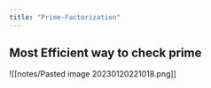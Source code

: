 ```yaml
---
title: "Prime-Factorization"
---
```


## Most Efficient way to check prime
![[notes/Pasted image 20230120221018.png]]